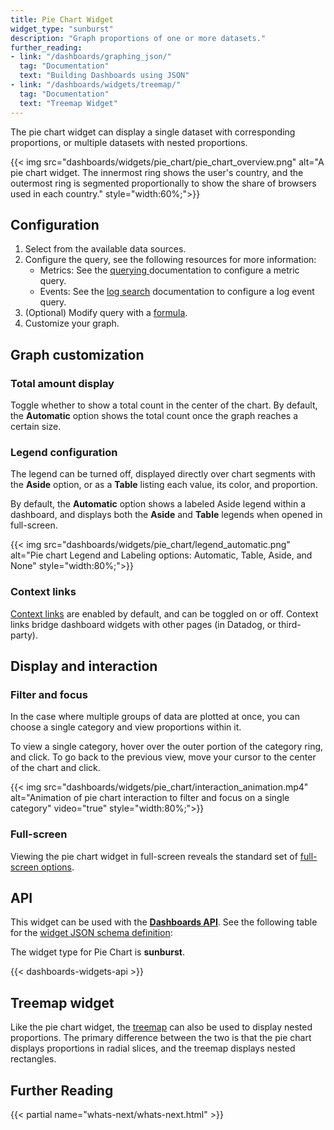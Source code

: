 ```yaml
---
title: Pie Chart Widget
widget_type: "sunburst"
description: "Graph proportions of one or more datasets."
further_reading:
- link: "/dashboards/graphing_json/"
  tag: "Documentation"
  text: "Building Dashboards using JSON"
- link: "/dashboards/widgets/treemap/"
  tag: "Documentation"
  text: "Treemap Widget"
---
```


The pie chart widget can display a single dataset with corresponding proportions, or multiple datasets with nested proportions.

{{< img src="dashboards/widgets/pie_chart/pie_chart_overview.png" alt="A pie chart widget. The innermost ring shows the user's country, and the outermost ring is segmented proportionally to show the share of browsers used in each country." style="width:60%;">}}


## Configuration

1. Select from the available data sources.
2. Configure the query, see the following resources for more information:
    * Metrics: See the [querying ][1] documentation to configure a metric query.
    * Events: See the [log search][2] documentation to configure a log event query.
3. (Optional) Modify query with a [formula][3].
4. Customize your graph.

## Graph customization

### Total amount display

Toggle whether to show a total count in the center of the chart. By default, the **Automatic** option shows the total count once the graph reaches a certain size.

### Legend configuration

The legend can be turned off, displayed directly over chart segments with the **Aside** option, or as a **Table** listing each value, its color, and proportion.

By default, the **Automatic** option shows a labeled Aside legend within a dashboard, and displays both the **Aside** and **Table** legends when opened in full-screen.

{{< img src="dashboards/widgets/pie_chart/legend_automatic.png" alt="Pie chart Legend and Labeling options: Automatic, Table, Aside, and None" style="width:80%;">}}

### Context links

[Context links][4] are enabled by default, and can be toggled on or off. Context links bridge dashboard widgets with other pages (in Datadog, or third-party).

## Display and interaction

### Filter and focus

In the case where multiple groups of data are plotted at once, you can choose a single category and view proportions within it.

To view a single category, hover over the outer portion of the category ring, and click. To go back to the previous view, move your cursor to the center of the chart and click.

{{< img src="dashboards/widgets/pie_chart/interaction_animation.mp4" alt="Animation of pie chart interaction to filter and focus on a single category" video="true" style="width:80%;">}}

### Full-screen

Viewing the pie chart widget in full-screen reveals the standard set of [full-screen options][5].

## API

This widget can be used with the **[Dashboards API][6]**. See the following table for the [widget JSON schema definition][7]:

<div class="alert alert-info">The widget type for Pie Chart is <strong>sunburst</strong>.</div>

{{< dashboards-widgets-api >}}

## Treemap widget

Like the pie chart widget, the [treemap][8] can also be used to display nested proportions. The primary difference between the two is that the pie chart displays proportions in radial slices, and the treemap displays nested rectangles.

## Further Reading

{{< partial name="whats-next/whats-next.html" >}}


[1]: /dashboards/querying
[2]: /logs/explorer/search_syntax/
[3]: /dashboards/functions/
[4]: /dashboards/guide/context-links/
[5]: /dashboards/widgets/#full-screen
[6]: /api/latest/dashboards/
[7]: /dashboards/graphing_json/widget_json/
[8]: /dashboards/widgets/treemap/
